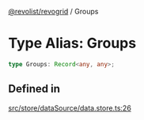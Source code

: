 [@revolist/revogrid](README.md) / Groups

# Type Alias: Groups

```ts
type Groups: Record<any, any>;
```

## Defined in

[src/store/dataSource/data.store.ts:26](https://github.com/revolist/revogrid/blob/029346d93426056ab8f85e88430904164676d501/src/store/dataSource/data.store.ts#L26)
